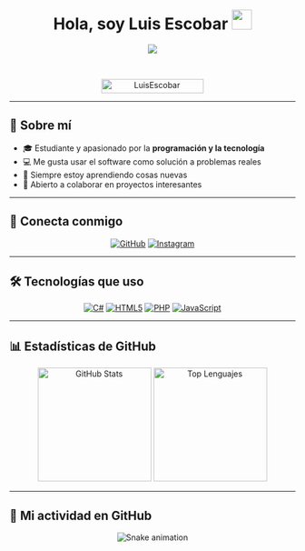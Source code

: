 <h1 align="center">Hola, soy Luis Escobar <img src="https://media.giphy.com/media/hvRJCLFzcasrR4ia7z/giphy.gif" width="35"></h1>

<p align="center">
  <a href="https://github.com/DenverCoder1/readme-typing-svg">
    <img src="https://readme-typing-svg.herokuapp.com?font=Time+New+Roman&color=%23C8BE25&size=25&center=true&vCenter=true&width=600&height=100&lines=Desarrollador+de+Software;Apasionado+por+la+tecnología;Siempre+aprendiendo+nuevas+cosas;Abierto+a+colaborar">
  </a>
</p>

<br>

<p align="center"> 
	<img src="https://komarev.com/ghpvc/?username=TU-USUARIO-DE-GITHUB&label=Visitas%20al%20perfil&color=0047AB&style=plastic" alt="LuisEscobar" height=25px width=180px/> 
</p>

---

## 📌 Sobre mí  

- 🎓 Estudiante y apasionado por la **programación y la tecnología**  
- 💻 Me gusta usar el software como solución a problemas reales  
- 🚀 Siempre estoy aprendiendo cosas nuevas  
- 🤝 Abierto a colaborar en proyectos interesantes  

---

## 🔗 Conecta conmigo  

<p align="center">
	<a href="https://github.com/TU-USUARIO-DE-GITHUB"><img src="https://img.shields.io/badge/github-%23181717.svg?style=plastic&logo=github&logoColor=white" alt="GitHub"/></a>
	<a href="https://www.instagram.com/esc___esc/"><img src="https://img.shields.io/badge/instagram-%23E4405F.svg?style=plastic&logo=instagram&logoColor=white" alt="Instagram"/></a>
</p>

---

## 🛠️ Tecnologías que uso  

<p align="center"> 
  <a href="#"><img alt="C#" src="https://img.shields.io/badge/C%23-%23239120.svg?style=plastic&logo=c-sharp&logoColor=white"></a>
  <a href="#"><img alt="HTML5" src="https://img.shields.io/badge/HTML5-%23E34F26.svg?style=plastic&logo=html5&logoColor=white"></a>
  <a href="#"><img alt="PHP" src="https://img.shields.io/badge/PHP-%23777BB4.svg?style=plastic&logo=php&logoColor=white"></a>
  <a href="#"><img alt="JavaScript" src="https://img.shields.io/badge/JavaScript-%23F7DF1E.svg?style=plastic&logo=javascript&logoColor=black"></a>
</p>

---

## 📊 Estadísticas de GitHub  

<p align="center">
    <img src="https://github-readme-stats.vercel.app/api?username=TU-USUARIO-DE-GITHUB&show_icons=true&theme=tokyonight&locale=es" alt="GitHub Stats" height="200px"/>
    <img src="https://github-readme-stats.vercel.app/api/top-langs/?username=TU-USUARIO-DE-GITHUB&layout=compact&theme=tokyonight&locale=es" alt="Top Lenguajes" height="200px"/>
</p>

---

## 🐍 Mi actividad en GitHub  

<p align="center">
	<img src="https://github.com/TU-USUARIO-DE-GITHUB/TU-USUARIO-DE-GITHUB/blob/output/github-contribution-grid-snake.svg" alt="Snake animation"/>
</p>
